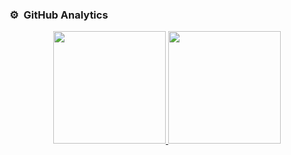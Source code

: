 ### ⚙️ &nbsp;GitHub Analytics

<p align="center">
<a href="https://github.com/guilleheizen">
  <img height="180em" src="https://github-readme-stats-eight-theta.vercel.app/api?username=guilleheizen&show_icons=true&theme=algolia&include_all_commits=true&count_private=true"/>
  <img height="180em" src="https://github-readme-stats-eight-theta.vercel.app/api/top-langs/?username=guilleheizen&layout=compact&langs_count=8&theme=algolia"/>
</a>
</p>
